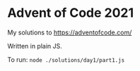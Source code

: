 # Advent of Code 2021

My solutions to https://adventofcode.com/

Written in plain JS.

To run: `node ./solutions/day1/part1.js`